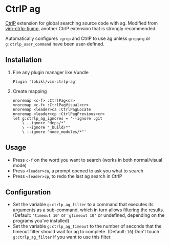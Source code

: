 # CtrlP ag

[CtrlP][1] extension for global searching source code with ag.
Modified from [vim-ctrlp-tjump][2], another CtrlP extension that is strongly recommended.

Automatically configures `:grep` and CtrlP to use ag unless `grepprg` or `g:ctrlp_user_command`
have been user-defined.

## Installation

1. Fire any plugin manager like Vundle

    ```
    Plugin 'lokikl/vim-ctrlp-ag'
    ```

2. Create mapping

    ```
    nnoremap <c-f> :CtrlPag<cr>
    vnoremap <c-f> :CtrlPagVisual<cr>
    nnoremap <leader>ca :CtrlPagLocate
    nnoremap <leader>cp :CtrlPagPrevious<cr>
    let g:ctrlp_ag_ignores = '--ignore .git
        \ --ignore "deps/*"
        \ --ignore "_build/*"
        \ --ignore "node_modules/*"'
    ```

## Usage

- Press `c-f` on the word you want to search (works in both normal/visual mode)
- Press `<leader>ca`, a prompt opened to ask you what to search
- Press `<leader>cp`, to redo the last ag search in CtrlP

## Configuration

- Set the variable `g:ctrlp_ag_filter` to a command that executes its arguments as a sub-command,
  which in turn allows filtering the results. (Default: `'timeout 10'` or `'gtimeout 10'` or
  undefined, depending on the programs you've installed)
- Set the variable `g:ctrlp_ag_timeout` to the number of seconds that the timeout filter should wait
  for ag to complete. (Default: `10`) Don't touch `g:ctrlp_ag_filter` if you want to use this
  filter.

[1]: https://github.com/kien/ctrlp.vim
[2]: https://github.com/ivalkeen/vim-ctrlp-tjump
